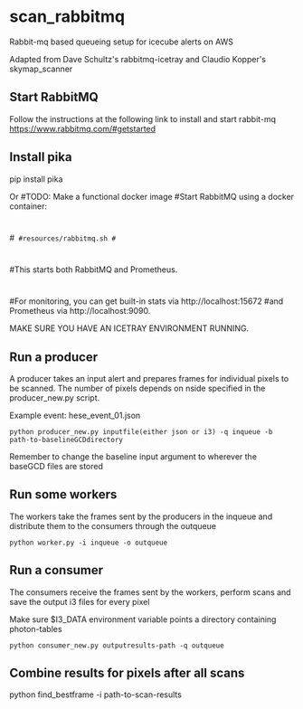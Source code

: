# scan_rabbitmq
Rabbit-mq based queueing setup for icecube alerts on AWS

Adapted from Dave Schultz's rabbitmq-icetray and Claudio Kopper's skymap_scanner

## Start RabbitMQ
Follow the instructions at the following link to install and start rabbit-mq
https://www.rabbitmq.com/#getstarted

## Install pika
pip install pika

Or
#TODO: Make a functional docker image 
#Start RabbitMQ using a docker container:
#
#```
#resources/rabbitmq.sh
#```
#
#This starts both RabbitMQ and Prometheus.
#
#For monitoring, you can get built-in stats via http://localhost:15672
#and Prometheus via http://localhost:9090.

MAKE SURE YOU HAVE AN ICETRAY ENVIRONMENT RUNNING.

## Run a producer

A producer takes an input alert and prepares frames for individual pixels to be scanned. The number of pixels depends on nside specified in the producer_new.py script.

Example event: hese_event_01.json

```
python producer_new.py inputfile(either json or i3) -q inqueue -b path-to-baselineGCDdirectory
```
Remember to change the baseline input argument to wherever the baseGCD files are stored

## Run some workers
The workers take the frames sent by the producers in the inqueue and distribute them to the consumers through the outqueue
```
python worker.py -i inqueue -o outqueue
```
## Run a consumer
The consumers receive the frames sent by the workers, perform scans and save the output i3 files for every pixel



Make sure $I3_DATA environment variable points a directory containing photon-tables
```
python consumer_new.py outputresults-path -q outqueue
```

## Combine results for pixels after all scans
python find_bestframe -i path-to-scan-results
